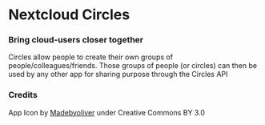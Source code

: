# Nextcloud Circles


### Bring cloud-users closer together

Circles allow people to create their own groups of people/colleagues/friends. 
Those groups of people (or circles) can then be used by any other app for sharing purpose 
 through the Circles API



### Credits

App Icon by [Madebyoliver](http://www.flaticon.com/authors/madebyoliver) under Creative Commons BY 3.0
